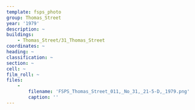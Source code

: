 ```yaml
---
template: fsps_photo
group: Thomas_Street
year: '1979'
description: ~
buildings:
    - Thomas_Street/31_Thomas_Street
coordinates: ~
heading: ~
classification: ~
section: ~
cell: ~
film_roll: ~
files:
    -
        filename: 'FSPS_Thomas_Street_011,_No_31,_21-5-D,_1979.png'
        caption: ''
---
```

